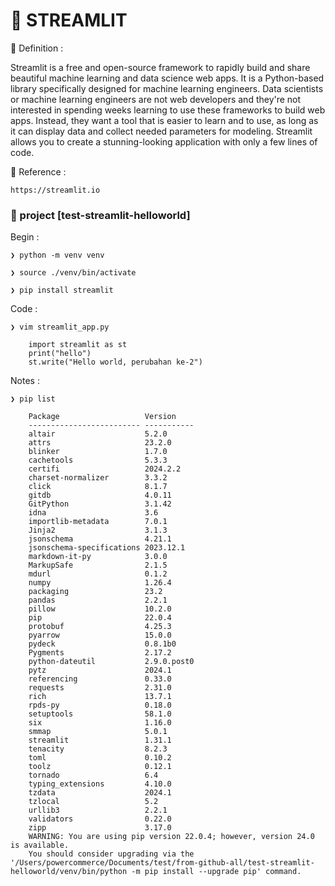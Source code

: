 # &#x1F6A9; STREAMLIT


&#x1F535; Definition : 

Streamlit is a free and open-source framework to rapidly build and share beautiful machine learning and data science web apps. It is a Python-based library specifically designed for machine learning engineers. Data scientists or machine learning engineers are not web developers and they're not interested in spending weeks learning to use these frameworks to build web apps. Instead, they want a tool that is easier to learn and to use, as long as it can display data and collect needed parameters for modeling. Streamlit allows you to create a stunning-looking application with only a few lines of code.



&#x1F535; Reference : 

	https://streamlit.io


### &#x1F680; project [test-streamlit-helloworld]

Begin :

	❯ python -m venv venv

	❯ source ./venv/bin/activate

	❯ pip install streamlit


Code : 

	❯ vim streamlit_app.py

		import streamlit as st
		print("hello")
		st.write("Hello world, perubahan ke-2")


Notes :

	❯ pip list

		Package                   Version
		------------------------- -----------
		altair                    5.2.0
		attrs                     23.2.0
		blinker                   1.7.0
		cachetools                5.3.3
		certifi                   2024.2.2
		charset-normalizer        3.3.2
		click                     8.1.7
		gitdb                     4.0.11
		GitPython                 3.1.42
		idna                      3.6
		importlib-metadata        7.0.1
		Jinja2                    3.1.3
		jsonschema                4.21.1
		jsonschema-specifications 2023.12.1
		markdown-it-py            3.0.0
		MarkupSafe                2.1.5
		mdurl                     0.1.2
		numpy                     1.26.4
		packaging                 23.2
		pandas                    2.2.1
		pillow                    10.2.0
		pip                       22.0.4
		protobuf                  4.25.3
		pyarrow                   15.0.0
		pydeck                    0.8.1b0
		Pygments                  2.17.2
		python-dateutil           2.9.0.post0
		pytz                      2024.1
		referencing               0.33.0
		requests                  2.31.0
		rich                      13.7.1
		rpds-py                   0.18.0
		setuptools                58.1.0
		six                       1.16.0
		smmap                     5.0.1
		streamlit                 1.31.1
		tenacity                  8.2.3
		toml                      0.10.2
		toolz                     0.12.1
		tornado                   6.4
		typing_extensions         4.10.0
		tzdata                    2024.1
		tzlocal                   5.2
		urllib3                   2.2.1
		validators                0.22.0
		zipp                      3.17.0
		WARNING: You are using pip version 22.0.4; however, version 24.0 is available.
		You should consider upgrading via the '/Users/powercommerce/Documents/test/from-github-all/test-streamlit-helloworld/venv/bin/python -m pip install --upgrade pip' command.